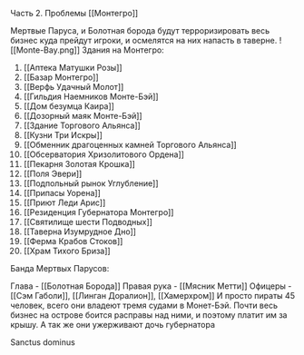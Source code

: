 Часть 2. Проблемы [[Монтегро]]

Мертвые Паруса, и Болотная борода будут терроризировать весь бизнес куда прейдут игроки, и осмелятся на них напасть в таверне.
![[Monte-Bay.png]]
Здания на Монтегро:
1. [[Аптека Матушки Розы]]
2. [[Базар Монтегро]]
3. [[Верфь Удачный Молот]]
4. [[Гильдия Наемников Монте-Бэй]]
5. [[Дом безумца Каира]]
6. [[Дозорный маяк Монте-Бэй]]
7. [[Здание Торгового Альянса]]
8. [[Кузни Три Искры]]
9. [[Обменник драгоценных камней Торгового Альянса]]
10. [[Обсерватория Хризолитового Ордена]]
11. [[Пекарня Золотая Крошка]]
12. [[Поля Эвери]]
13. [[Подпольный рынок Углубление]]
14. [[Припасы Уорена]]
15. [[Приют Леди Арис]]
16. [[Резиденция Губернатора Монтегро]]
17. [[Святилище шести Подводных]]
18. [[Таверна Изумрудное Дно]]
19. [[Ферма Крабов Стоков]]
20. [[Храм Тихого Бриза]]


Банда Мертвых Парусов: 

Глава - [[Болотная Борода]]
Правая рука - [[Мясник Метти]]
Офицеры - [[Сэм Габоли]], [[Линган Доралион]], [[Хамерхром]]
И просто пираты 45 человек, всего они владеют тремя судами в Монет-Бэй.
Почти весь бизнес на острове боится расправы над ними, и поэтому платит им за крышу. А так же они ужерживают дочь губернатора 


Sanctus dominus 